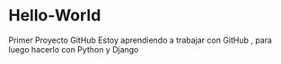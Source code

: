 # Hello-World
Primer Proyecto GitHub
Estoy aprendiendo a trabajar con GitHub , para luego hacerlo con Python y Django

